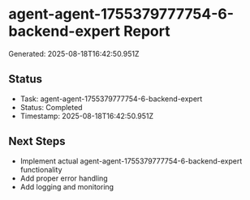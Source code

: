 # agent-agent-1755379777754-6-backend-expert Report

Generated: 2025-08-18T16:42:50.951Z

## Status
- Task: agent-agent-1755379777754-6-backend-expert
- Status: Completed
- Timestamp: 2025-08-18T16:42:50.951Z

## Next Steps
- Implement actual agent-agent-1755379777754-6-backend-expert functionality
- Add proper error handling
- Add logging and monitoring
